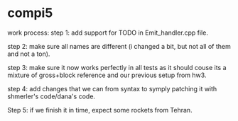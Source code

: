 # compi5


work process:
step 1: add support for TODO in Emit_handler.cpp file.

step 2: make sure all names are different (i changed a bit, but not all of them and not a ton).

step 3: make sure it now works perfectly in all tests as it should couse its a mixture of gross+block reference and our previous setup from hw3.

step 4: add changes that we can from syntax to symply patching it with shmerler's code/dana's code.

Step 5: if we finish it in time, expect some rockets from Tehran.
